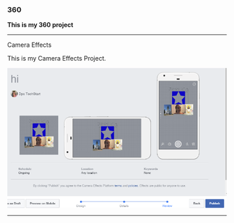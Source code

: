 ### 360

**This is my 360 project**

<script src="//360.vizor.io/scripts/embed.js" data-vizorurl="https://360.vizor.io/embed/v/bddmn" ></script>

***

Camera Effects

This is my Camera Effects Project.

![Alex (2).PNG](https://github.com/alcoceralex/alcoceralex.github.io/blob/master/Alex%20(2).PNG?raw=true "Optional Title")

***
